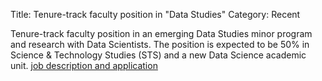 Title: Tenure-track faculty position in "Data Studies"
Category: Recent

Tenure-track faculty position in an emerging Data Studies minor program and research with Data Scientists.
The position is expected to be 50% in Science &amp; Technology Studies (STS) and a new Data Science academic unit.
<a href="https://recruit.ucdavis.edu/apply/JPF01228">job description and application</a>


